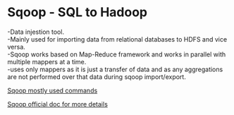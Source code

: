 # Sqoop - SQL to Hadoop

-Data injestion tool.<br>
-Mainly used for importing data from relational databases to HDFS and vice versa.<br>
-Sqoop works based on Map-Reduce framework and works in parallel with multiple mappers at a time.<br>
-uses only mappers as it is just a transfer of data and as any aggregations are not performed over that data during sqoop import/export.<br>

[Sqoop mostly used commands<br>](https://github.com/sampathsvskr/Sq-oop/blob/main/Sqoop%20Commands)

[Sqoop official doc for more details<br>](https://sqoop.apache.org/docs/1.4.6/SqoopUserGuide.html)

